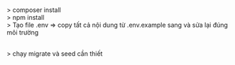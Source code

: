 <br>> composer install
<br>> npm install
<br>> Tạo file .env => copy tất cả nội dung từ .env.example sang và sửa lại đúng môi trường

<br>> chạy migrate và seed cần thiết
